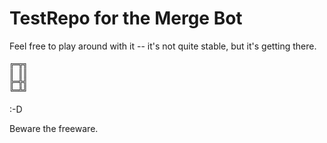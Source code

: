 # TestRepo for the Merge Bot

Feel free to play around with it -- it's not quite stable, but it's getting there.

    ╔═╦╗
    ║ ║║
    ╠═╬╣
    ╚═╩╝

:-D

Beware the freeware.
